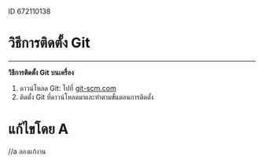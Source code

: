 ID 672110138

# วิธีการติดตั้ง Git

---

**วิธีการติดตั้ง Git บนเครื่อง**

1. ดาวน์โหลด Git: ไปที่ [git-scm.com](https://git-scm.com/downloads)
2. ติดตั้ง Git ที่ดาวน์โหลดมาและทำตามขั้นตอนการติดตั้ง


# แก้ไขโดย A
//a ลองแก้งาน


